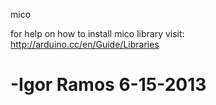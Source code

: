 mico


for help on how to install mico library visit: 
http://arduino.cc/en/Guide/Libraries


-Igor Ramos
6-15-2013
====
